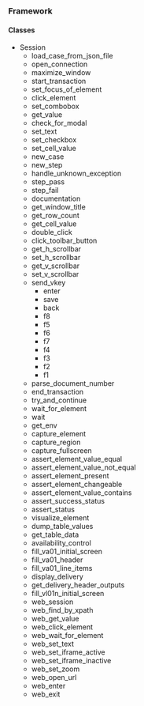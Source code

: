 ### Framework
#### Classes
- Session
    - load_case_from_json_file
    - open_connection
    - maximize_window
    - start_transaction
    - set_focus_of_element
    - click_element
    - set_combobox
    - get_value
    - check_for_modal
    - set_text
    - set_checkbox
    - set_cell_value
    - new_case
    - new_step
    - handle_unknown_exception
    - step_pass
    - step_fail
    - documentation
    - get_window_title
    - get_row_count
    - get_cell_value
    - double_click
    - click_toolbar_button
    - get_h_scrollbar
    - set_h_scrollbar
    - get_v_scrollbar
    - set_v_scrollbar
    - send_vkey
        - enter
        - save
        - back
        - f8
        - f5
        - f6
        - f7
        - f4
        - f3
        - f2
        - f1
    - parse_document_number
    - end_transaction
    - try_and_continue
    - wait_for_element
    - wait
    - get_env
    - capture_element
    - capture_region
    - capture_fullscreen
    - assert_element_value_equal
    - assert_element_value_not_equal
    - assert_element_present
    - assert_element_changeable
    - assert_element_value_contains
    - assert_success_status
    - assert_status
    - visualize_element
    - dump_table_values
    - get_table_data
    - availability_control
    - fill_va01_initial_screen
    - fill_va01_header
    - fill_va01_line_items
    - display_delivery
    - get_delivery_header_outputs
    - fill_vl01n_initial_screen
    - web_session
    - web_find_by_xpath
    - web_get_value
    - web_click_element
    - web_wait_for_element
    - web_set_text
    - web_set_iframe_active
    - web_set_iframe_inactive
    - web_set_zoom
    - web_open_url
    - web_enter
    - web_exit